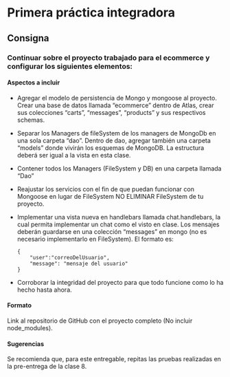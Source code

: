 # Primera práctica integradora

## Consigna

### Continuar sobre el proyecto trabajado para el ecommerce y configurar los siguientes elementos:

#### Aspectos a incluir

- Agregar el modelo de persistencia de Mongo y mongoose al proyecto.
Crear una base de datos llamada “ecommerce” dentro de Atlas, crear sus colecciones “carts”, “messages”, “products” y sus respectivos schemas.

- Separar los Managers de fileSystem de los managers de MongoDb en una sola carpeta “dao”. Dentro de dao, agregar también una carpeta “models” donde vivirán los esquemas de MongoDB. La estructura deberá ser igual a la vista en esta clase.

- Contener todos los Managers (FileSystem y DB) en una carpeta llamada “Dao”

- Reajustar los servicios con el fin de que puedan funcionar con Mongoose en lugar de FileSystem
NO ELIMINAR FileSystem de tu proyecto.

- Implementar una vista nueva en handlebars llamada chat.handlebars, la cual permita implementar un chat como el visto en clase. Los mensajes deberán guardarse en una colección “messages” en mongo (no es necesario implementarlo en FileSystem). El formato es: 
    ```
    {
        "user":"correoDelUsuario", 
        "message": "mensaje del usuario"
    }
    ```
- Corroborar la integridad del proyecto para que todo funcione como lo ha hecho hasta ahora.


#### Formato

Link al repositorio de GitHub con el proyecto completo (No incluir node_modules).

#### Sugerencias

Se recomienda que, para este entregable, repitas las pruebas realizadas en la pre-entrega de la clase 8.
